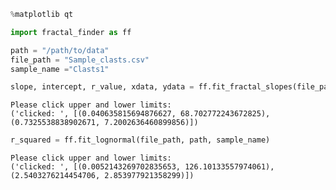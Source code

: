 
```python
%matplotlib qt

import fractal_finder as ff
```


```python
path = "/path/to/data"
file_path = "Sample_clasts.csv"
sample_name ="Clasts1"
```


```python
slope, intercept, r_value, xdata, ydata = ff.fit_fractal_slopes(file_path, path, sample_name)
```

    Please click upper and lower limits: 
    ('clicked: ', [(0.040635815694876627, 68.702772243672825), (0.7325538838902671, 7.2002636460899856)])



```python
r_squared = ff.fit_lognormal(file_path, path, sample_name)
```

    Please click upper and lower limits: 
    ('clicked: ', [(0.0052143269702835653, 126.10133557974061), (2.5403276214454706, 2.853977921358299)])

